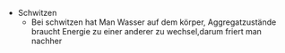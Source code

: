- Schwitzen 
	- Bei schwitzen hat Man Wasser auf dem körper, Aggregatzustände braucht Energie zu einer anderer zu wechsel,darum friert man nachher